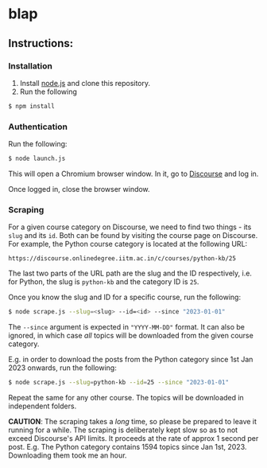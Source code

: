 # blap


## Instructions:

### Installation

1. Install [node.js](https://nodejs.org/en) and clone this repository.
2. Run the following

```bash
$ npm install
```

### Authentication

Run the following:

```bash
$ node launch.js
```

This will open a Chromium browser window. In it, go to [Discourse]('https://discourse.onlinedegree.iitm.ac.in/) and log in.

Once logged in, close the browser window.

### Scraping

For a given course category on Discourse, we need to find two things - its `slug` and its `id`.
Both can be found by visiting the course page on Discourse. For example, the
Python course category is located at the following URL:

```
https://discourse.onlinedegree.iitm.ac.in/c/courses/python-kb/25
```
The last two parts of the URL path are the slug and the ID respectively, i.e.
for Python, the slug is `python-kb` and the category ID is `25`.

Once you know the slug and ID for a specific course, run the following:

```bash
$ node scrape.js --slug=<slug> --id=<id> --since "2023-01-01"
```

The `--since` argument is expected in `"YYYY-MM-DD"` format. It can also be
ignored, in which case _all_ topics will be downloaded from the given course
category.

E.g. in order to download the posts from the Python category since 1st Jan 2023
onwards, run the following:

```bash
$ node scrape.js --slug=python-kb --id=25 --since "2023-01-01"
```

Repeat the same for any other course. The topics will be downloaded in
independent folders.

**CAUTION**: The scraping takes a _long_ time, so please be prepared to leave it
running for a while. The scraping is deliberately kept slow so as to not exceed
Discourse's API limits. It proceeds at the rate of approx 1 second per post.
E.g. The Python category contains 1594 topics since Jan 1st, 2023. Downloading
them took me an hour.
